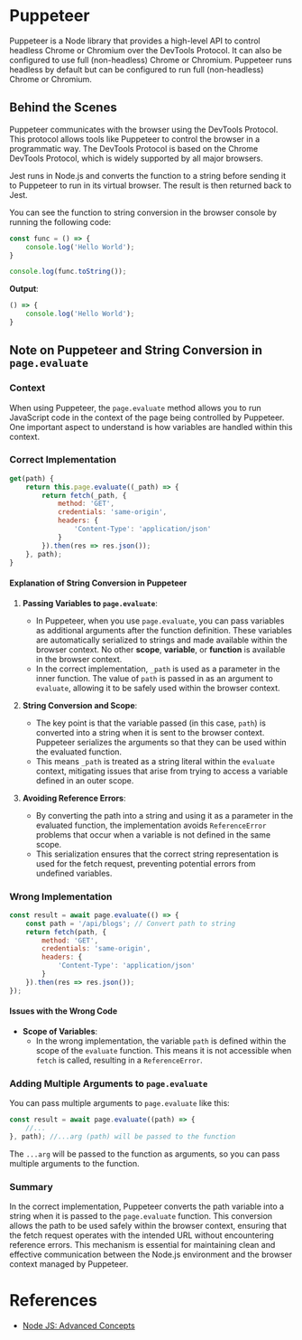 # Puppeteer

Puppeteer is a Node library that provides a high-level API to control headless Chrome or Chromium over the DevTools
Protocol. It can also be configured to use full (non-headless) Chrome or Chromium. Puppeteer runs headless by default 
but can be configured to run full (non-headless) Chrome or Chromium.

## Behind the Scenes

Puppeteer communicates with the browser using the DevTools Protocol. This protocol allows tools like Puppeteer to
control the browser in a programmatic way. The DevTools Protocol is based on the Chrome DevTools Protocol, which is
widely supported by all major browsers.

Jest runs in Node.js and converts the function to a string before sending it to Puppeteer to run in its virtual browser.
The result is then returned back to Jest.

You can see the function to string conversion in the browser console by running the following code:

```javascript
const func = () => {
    console.log('Hello World');
}

console.log(func.toString());
```

**Output**:
```javascript
() => {
    console.log('Hello World');
}
```

## Note on Puppeteer and String Conversion in `page.evaluate`

### Context

When using Puppeteer, the `page.evaluate` method allows you to run JavaScript code in the context of the page being controlled by
Puppeteer. One important aspect to understand is how variables are handled within this context.

### Correct Implementation

```javascript
get(path) {
    return this.page.evaluate((_path) => {
        return fetch(_path, {
            method: 'GET',
            credentials: 'same-origin',
            headers: {
                'Content-Type': 'application/json'
            }
        }).then(res => res.json());
    }, path);
}
```

#### Explanation of String Conversion in Puppeteer

1. **Passing Variables to `page.evaluate`**:
    - In Puppeteer, when you use `page.evaluate`, you can pass variables as additional arguments after the function definition.
      These variables are automatically serialized to strings and made available within the browser context. No other **scope**,
      **variable**, or **function** is available in the browser context.
    - In the correct implementation, `_path` is used as a parameter in the inner function. The value of `path` is passed in as
      an argument to `evaluate`, allowing it to be safely used within the browser context.

2. **String Conversion and Scope**:
    - The key point is that the variable passed (in this case, `path`) is converted into a string when it is sent to the browser
      context. Puppeteer serializes the arguments so that they can be used within the evaluated function.
    - This means `_path` is treated as a string literal within the `evaluate` context, mitigating issues that arise from trying
      to access a variable defined in an outer scope.

3. **Avoiding Reference Errors**:
    - By converting the path into a string and using it as a parameter in the evaluated function, the implementation avoids
      `ReferenceError` problems that occur when a variable is not defined in the same scope.
    - This serialization ensures that the correct string representation is used for the fetch request, preventing potential errors
      from undefined variables.

### Wrong Implementation

```javascript
const result = await page.evaluate(() => {
    const path = '/api/blogs'; // Convert path to string
    return fetch(path, {
        method: 'GET',
        credentials: 'same-origin',
        headers: {
            'Content-Type': 'application/json'
        }
    }).then(res => res.json());
});
```

#### Issues with the Wrong Code

- **Scope of Variables**:
    - In the wrong implementation, the variable `path` is defined within the scope of the `evaluate` function. This means it is
      not accessible when `fetch` is called, resulting in a `ReferenceError`.

### Adding Multiple Arguments to `page.evaluate`

You can pass multiple arguments to `page.evaluate` like this:

```javascript
const result = await page.evaluate((path) => {
    //...
}, path); //...arg (path) will be passed to the function
```

The `...arg` will be passed to the function as arguments, so you can pass multiple arguments to the function.

### Summary

In the correct implementation, Puppeteer converts the path variable into a string when it is passed to the `page.evaluate` function.
This conversion allows the path to be used safely within the browser context, ensuring that the fetch request operates with the
intended URL without encountering reference errors. This mechanism is essential for maintaining clean and effective communication
between the Node.js environment and the browser context managed by Puppeteer.

# References
* [Node JS: Advanced Concepts](https://www.udemy.com/course/advanced-node-for-developers/)
